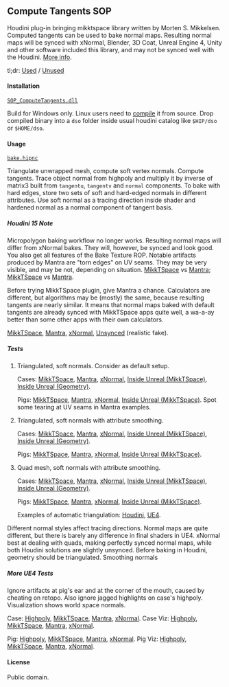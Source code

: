 ## Compute Tangents SOP
Houdini plug-in bringing mikktspace library written by Morten S. Mikkelsen.
Computed tangents can be used to bake normal maps. Resulting normal maps will
be synced with xNormal, Blender, 3D Coat, Unreal Engine 4, Unity and other
software included this library, and may not be synced well with the Houdini.
[More info](http://wiki.blender.org/index.php/Dev:Shading/Tangent_Space_Normal_Maps).

tl;dr:
   [Used](https://raw.githubusercontent.com/teared/mikktspace-for-houdini/master/extras/images/ue4_pig_mikk.png) /
   [Unused](https://raw.githubusercontent.com/teared/mikktspace-for-houdini/master/extras/images/ue4_pig_mantra.png)

#### Installation
   [`SOP_ComputeTangents.dll`](https://github.com/teared/mikktspace-for-houdini/raw/master/SOP_ComputeTangents.dll)

Build for Windows only. Linux users need to [compile] it from source. Drop compiled binary into a `dso` folder inside usual houdini catalog like `$HIP/dso` or `$HOME/dso`.

[compile]: http://www.sidefx.com/docs/hdk15.0/_h_d_k__intro__compiling.html

#### Usage
   [`bake.hipnc`](https://github.com/teared/mikktspace-for-houdini/raw/master/extras/bake.hipnc)

Triangulate unwrapped mesh, compute soft vertex normals. Compute tangents.
Trace object normal from highpoly and multiply it by inverse of matrix3 built
from `tangentu`, `tangentv` and `normal` components. To bake with hard edges,
store two sets of soft and hard-edged normals in different attributes. Use
soft normal as a tracing direction inside shader and hardened normal as a
normal component of tangent basis.


##### Houdini 15 Note

Micropolygon baking workflow no longer works. Resulting normal maps will
differ from xNormal bakes. They will, however, be synced and look good. You
also get all features of the Bake Texture ROP. Notable artifacts produced by
Mantra are "torn edges" on UV seams. They may be very visible, and may be not,
depending on situation.
   [MikkTSpace](https://raw.githubusercontent.com/teared/mikktspace-for-houdini/master/extras/images/tornedges_mikk.png) vs
   [Mantra](https://raw.githubusercontent.com/teared/mikktspace-for-houdini/master/extras/images/tornedges_mantra.png);
   [MikkTSpace](https://raw.githubusercontent.com/teared/mikktspace-for-houdini/master/extras/images/tornedges_mikk2.png) vs
   [Mantra](https://raw.githubusercontent.com/teared/mikktspace-for-houdini/master/extras/images/tornedges_mantra2.png).

Before trying MikkTSpace plugin, give Mantra a chance. Calculators are
different, but algorithms may be (mostly) the same, because resulting tangents
are nearly similar. It means that normal maps baked with default tangents are
already synced with MikkTSpace apps quite well, a wa-a-ay better than some other
apps with their own calculators.

   [MikkTSpace](https://raw.githubusercontent.com/teared/mikktspace-for-houdini/master/extras/images/view_mikk.png),
   [Mantra](https://raw.githubusercontent.com/teared/mikktspace-for-houdini/master/extras/images/view_mantra.png),
   [xNormal](https://raw.githubusercontent.com/teared/mikktspace-for-houdini/master/extras/images/view_xnormal.png),
   [Unsynced](https://raw.githubusercontent.com/teared/mikktspace-for-houdini/master/extras/images/view_unsynced.png) (realistic fake).


##### Tests

1. Triangulated, soft normals. Consider as default setup.

   Cases:
   [MikkTSpace](https://raw.githubusercontent.com/teared/mikktspace-for-houdini/master/extras/images/case_tris_soft_mikk.png),
   [Mantra](https://raw.githubusercontent.com/teared/mikktspace-for-houdini/master/extras/images/case_tris_soft_mantra.png),
   [xNormal](https://raw.githubusercontent.com/teared/mikktspace-for-houdini/master/extras/images/case_tris_soft_xnormal.png),
   [Inside Unreal (MikkTSpace)](https://raw.githubusercontent.com/teared/mikktspace-for-houdini/master/extras/images/case_nstyle_tris_soft_mikk.png),
   [Inside Unreal (Geometry)](https://raw.githubusercontent.com/teared/mikktspace-for-houdini/master/extras/images/case_nstyle_raw_tris_soft_mikk.png).

   Pigs:
   [MikkTSpace](https://raw.githubusercontent.com/teared/mikktspace-for-houdini/master/extras/images/pig_tris_soft_mikk.png),
   [Mantra](https://raw.githubusercontent.com/teared/mikktspace-for-houdini/master/extras/images/pig_tris_soft_mantra.png),
   [xNormal](https://raw.githubusercontent.com/teared/mikktspace-for-houdini/master/extras/images/pig_tris_soft_xnormal.png),
   [Inside Unreal (MikkTSpace)](https://raw.githubusercontent.com/teared/mikktspace-for-houdini/master/extras/images/pig_nstyle_tris_soft_mikk.png).
Spot some tearing at UV seams in Mantra examples.

2. Triangulated, soft normals with attribute smoothing.

   Cases:
   [MikkTSpace](https://raw.githubusercontent.com/teared/mikktspace-for-houdini/master/extras/images/case_tris_soft_smoothed_mikk.png),
   [Mantra](https://raw.githubusercontent.com/teared/mikktspace-for-houdini/master/extras/images/case_tris_soft_smoothed_mantra.png),
   [xNormal](https://raw.githubusercontent.com/teared/mikktspace-for-houdini/master/extras/images/case_tris_soft_smoothed_xnormal.png),
   [Inside Unreal (MikkTSpace)](https://raw.githubusercontent.com/teared/mikktspace-for-houdini/master/extras/images/case_nstyle_tris_soft_smoothed_mikk.png),
   [Inside Unreal (Geometry)](https://raw.githubusercontent.com/teared/mikktspace-for-houdini/master/extras/images/case_nstyle_raw_tris_soft_smoothed_mikk.png).

   Pigs:
   [MikkTSpace](https://raw.githubusercontent.com/teared/mikktspace-for-houdini/master/extras/images/pig_tris_soft_smoothed_mikk.png),
   [Mantra](https://raw.githubusercontent.com/teared/mikktspace-for-houdini/master/extras/images/pig_tris_soft_smoothed_mantra.png),
   [xNormal](https://raw.githubusercontent.com/teared/mikktspace-for-houdini/master/extras/images/pig_tris_soft_smoothed_xnormal.png),
   [Inside Unreal (MikkTSpace)](https://raw.githubusercontent.com/teared/mikktspace-for-houdini/master/extras/images/pig_nstyle_tris_soft_smoothed_mikk.png).

3. Quad mesh, soft normals with attribute smoothing.

   Cases:
   [MikkTSpace](https://raw.githubusercontent.com/teared/mikktspace-for-houdini/master/extras/images/case_quads_soft_smoothed_mikk.png),
   [Mantra](https://raw.githubusercontent.com/teared/mikktspace-for-houdini/master/extras/images/case_quads_soft_smoothed_mantra.png),
   [xNormal](https://raw.githubusercontent.com/teared/mikktspace-for-houdini/master/extras/images/case_quads_soft_smoothed_xnormal.png),
   [Inside Unreal (MikkTSpace)](https://raw.githubusercontent.com/teared/mikktspace-for-houdini/master/extras/images/case_nstyle_quads_soft_smoothed_mikk.png),
   [Inside Unreal (Geometry)](https://raw.githubusercontent.com/teared/mikktspace-for-houdini/master/extras/images/case_nstyle_raw_quads_soft_smoothed_mikk.png).

   Pigs:
   [MikkTSpace](https://raw.githubusercontent.com/teared/mikktspace-for-houdini/master/extras/images/pig_quads_soft_smoothed_mikk.png),
   [Mantra](https://raw.githubusercontent.com/teared/mikktspace-for-houdini/master/extras/images/pig_quads_soft_smoothed_mantra.png),
   [xNormal](https://raw.githubusercontent.com/teared/mikktspace-for-houdini/master/extras/images/pig_quads_soft_smoothed_xnormal.png),
   [Inside Unreal (MikkTSpace)](https://raw.githubusercontent.com/teared/mikktspace-for-houdini/master/extras/images/pig_nstyle_quads_soft_smoothed_mikk.png).

   Examples of automatic triangulation:
   [Houdini](https://raw.githubusercontent.com/teared/mikktspace-for-houdini/master/extras/images/triangulation_houdini.png),
   [UE4](https://raw.githubusercontent.com/teared/mikktspace-for-houdini/master/extras/images/triangulation_ue4.png).

Different normal styles affect tracing directions. Normal maps are quite
different, but there is barely any difference in final shaders in UE4. xNormal
best at dealing with quads, making perfectly synced normal maps, while both
Houdini solutions are slightly unsynced. Before baking in Houdini, geometry
should be triangulated. Smoothing normals


##### More UE4 Tests
Ignore artifacts at pig's ear and at the corner of the mouth, caused by cheating
on retopo. Also ignore jagged highlights on case's highpoly. Visualization shows
world space normals.

Case:
   [Highpoly](https://raw.githubusercontent.com/teared/mikktspace-for-houdini/master/extras/images/ue4_case_highpoly.png),
   [MikkTSpace](https://raw.githubusercontent.com/teared/mikktspace-for-houdini/master/extras/images/ue4_case_mikk.png),
   [Mantra](https://raw.githubusercontent.com/teared/mikktspace-for-houdini/master/extras/images/ue4_case_mantra.png),
   [xNormal](https://raw.githubusercontent.com/teared/mikktspace-for-houdini/master/extras/images/ue4_case_xnormal.png).
Case Viz:
   [Highpoly](https://raw.githubusercontent.com/teared/mikktspace-for-houdini/master/extras/images/ue4_visualization_case_highpoly.png),
   [MikkTSpace](https://raw.githubusercontent.com/teared/mikktspace-for-houdini/master/extras/images/ue4_visualization_case_mikk.png),
   [Mantra](https://raw.githubusercontent.com/teared/mikktspace-for-houdini/master/extras/images/ue4_visualization_case_mantra.png),
   [xNormal](https://raw.githubusercontent.com/teared/mikktspace-for-houdini/master/extras/images/ue4_visualization_case_xnormal.png).

Pig:
   [Highpoly](https://raw.githubusercontent.com/teared/mikktspace-for-houdini/master/extras/images/ue4_pig_highpoly.png),
   [MikkTSpace](https://raw.githubusercontent.com/teared/mikktspace-for-houdini/master/extras/images/ue4_pig_mikk.png),
   [Mantra](https://raw.githubusercontent.com/teared/mikktspace-for-houdini/master/extras/images/ue4_pig_mantra.png),
   [xNormal](https://raw.githubusercontent.com/teared/mikktspace-for-houdini/master/extras/images/ue4_pig_xnormal.png).
Pig Viz:
   [Highpoly](https://raw.githubusercontent.com/teared/mikktspace-for-houdini/master/extras/images/ue4_visualization_pig_highpoly.png),
   [MikkTSpace](https://raw.githubusercontent.com/teared/mikktspace-for-houdini/master/extras/images/ue4_visualization_pig_mikk.png),
   [Mantra](https://raw.githubusercontent.com/teared/mikktspace-for-houdini/master/extras/images/ue4_visualization_pig_mantra.png),
   [xNormal](https://raw.githubusercontent.com/teared/mikktspace-for-houdini/master/extras/images/ue4_visualization_pig_xnormal.png).


#### License
Public domain.
